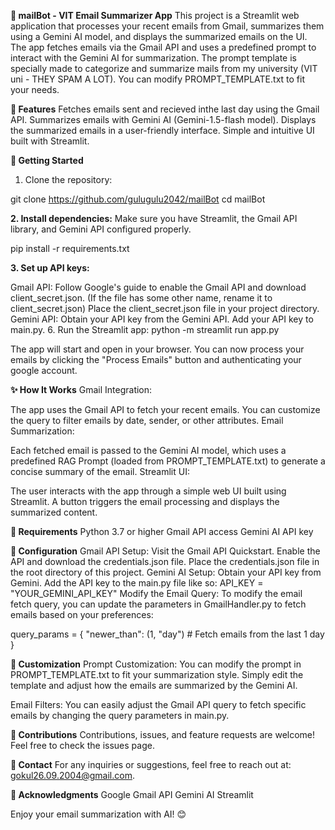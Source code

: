 **📧 mailBot - VIT Email Summarizer App**
This project is a Streamlit web application that processes your recent emails from Gmail, summarizes them using a Gemini AI model, and displays the summarized emails on the UI. The app fetches emails via the Gmail API and uses a predefined prompt to interact with the Gemini AI for summarization.
The prompt template is specially made to categorize and summarize mails from my university (VIT uni - THEY SPAM A LOT). You can modify PROMPT_TEMPLATE.txt to fit your needs.

**🌟 Features**
Fetches emails sent and recieved inthe last day using the Gmail API.
Summarizes emails with Gemini AI (Gemini-1.5-flash model).
Displays the summarized emails in a user-friendly interface.
Simple and intuitive UI built with Streamlit.

**🚀 Getting Started**
1. Clone the repository:

git clone https://github.com/gulugulu2042/mailBot
cd mailBot

**2. Install dependencies:**
Make sure you have Streamlit, the Gmail API library, and Gemini API configured properly.

pip install -r requirements.txt

**3. Set up API keys:**

Gmail API:
Follow Google's guide to enable the Gmail API and download client_secret.json. (If the file has some other name, rename it to client_secret.json)
Place the client_secret.json file in your project directory.
Gemini API:
Obtain your API key from the Gemini API.
Add your API key to main.py.
6. Run the Streamlit app:
python -m streamlit run app.py 

The app will start and open in your browser. You can now process your emails by clicking the "Process Emails" button and authenticating your google account.

**✨ How It Works**
Gmail Integration:

The app uses the Gmail API to fetch your recent emails. You can customize the query to filter emails by date, sender, or other attributes.
Email Summarization:

Each fetched email is passed to the Gemini AI model, which uses a predefined RAG Prompt (loaded from PROMPT_TEMPLATE.txt) to generate a concise summary of the email.
Streamlit UI:

The user interacts with the app through a simple web UI built using Streamlit. A button triggers the email processing and displays the summarized content.

**📄 Requirements**
Python 3.7 or higher
Gmail API access
Gemini AI API key

**🔧 Configuration**
Gmail API Setup:
Visit the Gmail API Quickstart.
Enable the API and download the credentials.json file.
Place the credentials.json file in the root directory of this project.
Gemini AI Setup:
Obtain your API key from Gemini.
Add the API key to the main.py file like so:
API_KEY = "YOUR_GEMINI_API_KEY"
Modify the Email Query:
To modify the email fetch query, you can update the parameters in GmailHandler.py to fetch emails based on your preferences:

query_params = {
    "newer_than": (1, "day")  # Fetch emails from the last 1 day
}

**🧩 Customization**
Prompt Customization: You can modify the prompt in PROMPT_TEMPLATE.txt to fit your summarization style. Simply edit the template and adjust how the emails are summarized by the Gemini AI.

Email Filters: You can easily adjust the Gmail API query to fetch specific emails by changing the query parameters in main.py.

**🤝 Contributions**
Contributions, issues, and feature requests are welcome! Feel free to check the issues page.

**📧 Contact**
For any inquiries or suggestions, feel free to reach out at: gokul26.09.2004@gmail.com.

**🙌 Acknowledgments**
Google Gmail API
Gemini AI
Streamlit

Enjoy your email summarization with AI! 😊

